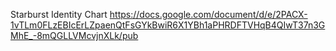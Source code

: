Starburst Identity Chart
https://docs.google.com/document/d/e/2PACX-1vTLm0FLzEBIcErLZpaenQtFsGYkBwiR6X1YBh1aPHRDFTVHqB4QIwT37n3GMhE_-8mQGLLVMcvjnXLk/pub
